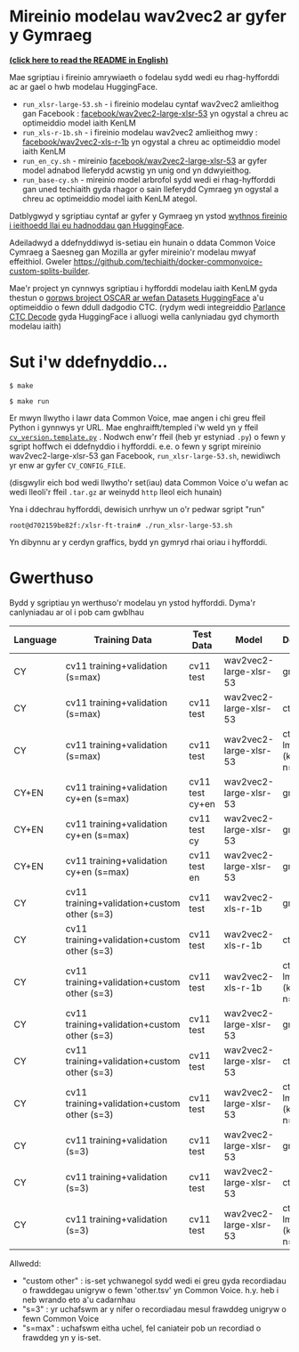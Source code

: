 # Mireinio modelau wav2vec2 ar gyfer y Gymraeg

[**(click here to read the README in English)**](README_en.md)

Mae sgriptiau i fireinio amrywiaeth o fodelau sydd wedi eu rhag-hyfforddi ac ar gael o hwb modelau HuggingFace. 

 - `run_xlsr-large-53.sh` - i fireinio modelau cyntaf wav2vec2 amlieithog gan Facebook : [facebook/wav2vec2-large-xlsr-53](https://huggingface.co/facebook/wav2vec2-large-xlsr-53) yn ogystal a chreu ac optimeiddio model iaith KenLM
 - `run_xls-r-1b.sh` - i fireinio modelau wav2vec2 amlieithog mwy : [facebook/wav2vec2-xls-r-1b](https://huggingface.co/facebook/wav2vec2-xls-r-1b) yn ogystal a chreu ac optimeiddio model iaith KenLM
 - `run_en_cy.sh` - mireinio [facebook/wav2vec2-large-xlsr-53](https://huggingface.co/facebook/wav2vec2-large-xlsr-53) ar gyfer model adnabod lleferydd acwstig yn unig ond yn ddwyieithog.
 - `run_base-cy.sh` - mireinio model arbrofol sydd wedi ei rhag-hyfforddi gan uned techiaith gyda rhagor o sain lleferydd Cymraeg yn ogystal a chreu ac optimeiddio model iaith KenLM ategol.
  
Datblygwyd y sgriptiau cyntaf ar gyfer y Gymraeg yn ystod [wythnos fireinio i ieithoedd llai eu hadnoddau gan HuggingFace](https://discuss.huggingface.co/t/open-to-the-community-xlsr-wav2vec2-fine-tuning-week-for-low-resource-languages/4467). 

Adeiladwyd a ddefnyddiwyd is-setiau ein hunain o ddata Common Voice Cymraeg a Saesneg gan Mozilla ar gyfer mireinio'r modelau mwyaf effeithiol. Gweler https://github.com/techiaith/docker-commonvoice-custom-splits-builder. 

Mae'r project yn cynnwys sgriptiau i hyfforddi modelau iaith KenLM gyda thestun o [gorpws broject OSCAR ar wefan Datasets HuggingFace](https://huggingface.co/datasets/oscar) a'u optimeiddio o fewn ddull dadgodio CTC. (rydym wedi integreiddio [Parlance CTC Decode](https://github.com/parlance/ctcdecode) gyda HuggingFace i alluogi wella canlyniadau gyd chymorth modelau iaith)


# Sut i'w ddefnyddio...  

`$ make`

`$ make run `

Er mwyn llwytho i lawr data Common Voice, mae angen i chi greu ffeil Python i gynnwys yr URL. Mae enghraifft/templed i'w weld yn y ffeil [`cv_version.template.py`](cv_version.template.py) . Nodwch enw'r ffeil (heb yr estyniad `.py`) o fewn y sgript hoffwch ei ddefnyddio i hyfforddi. e.e. o fewn y sgript mireinio wav2vec2-large-xlsr-53 gan Facebook,  `run_xlsr-large-53.sh`, newidiwch yr enw ar gyfer `CV_CONFIG_FILE`.

(disgwylir eich bod wedi llwytho'r set(iau) data Common Voice o'u wefan ac wedi lleoli'r ffeil `.tar.gz` ar weinydd `http` lleol eich hunain)

Yna i ddechrau hyfforddi, dewisich unrhyw un o'r pedwar sgript "run"

`root@d702159be82f:/xlsr-ft-train# ./run_xlsr-large-53.sh`

Yn dibynnu ar y cerdyn graffics, bydd yn gymryd rhai oriau i hyfforddi. 


# Gwerthuso 

Bydd y sgriptiau yn werthuso'r modelau yn ystod hyfforddi. Dyma'r canlyniadau ar ol i pob cam gwblhau

|Language | Training Data | Test Data | Model | Decode | WER | CER |
|---|---|---|---|---|---|---|
| CY |cv11 training+validation (s=max) | cv11 test | wav2vec2-large-xlsr-53 | greedy | **6.04%** | **1.88%** |
| CY |cv11 training+validation (s=max) | cv11 test | wav2vec2-large-xlsr-53 | ctc | **6.01%** | **1.88%** |
| CY |cv11 training+validation (s=max) | cv11 test | wav2vec2-large-xlsr-53 | ctc with lm (kenlm, n=5) | **4.05%** | **1.49%** |
| CY+EN |cv11 training+validation cy+en (s=max) | cv11 test cy+en | wav2vec2-large-xlsr-53 | greedy | 17.07% | 7.32% |
| CY+EN |cv11 training+validation cy+en (s=max) | cv11 test cy| wav2vec2-large-xlsr-53 | greedy | 7.13% | 2.2% |
| CY+EN |cv11 training+validation cy+en (s=max) | cv11 test en| wav2vec2-large-xlsr-53 | greedy | 27.54% | 11.6% |
| CY |cv11 training+validation+custom other (s=3) | cv11 test | wav2vec2-xls-r-1b | greedy | 15.82% | 4.53% |
| CY |cv11 training+validation+custom other (s=3) | cv11 test | wav2vec2-xls-r-1b | ctc | 15.72% | 4.50% |
| CY |cv11 training+validation+custom other (s=3) | cv11 test | wav2vec2-xls-r-1b | ctc with lm (kenlm, n=5) | 10.17% | 3.42% |
| CY |cv11 training+validation+custom other (s=3) | cv11 test | wav2vec2-large-xlsr-53 | greedy | 16.73% | 4.63% |
| CY |cv11 training+validation+custom other (s=3) | cv11 test | wav2vec2-large-xlsr-53 | ctc | 16.62% | 4.61% |
| CY |cv11 training+validation+custom other (s=3) | cv11 test | wav2vec2-large-xlsr-53 | ctc with lm (kenlm, n=5) | 10.45% | 3.42% |
| CY |cv11 training+validation (s=3) | cv11 test | wav2vec2-large-xlsr-53 | greedy | 17.42% | 4.83% |
| CY |cv11 training+validation (s=3) | cv11 test | wav2vec2-large-xlsr-53 | ctc | 17.29% | 4.80% |
| CY |cv11 training+validation (s=3) | cv11 test | wav2vec2-large-xlsr-53 | ctc with lm (kenlm, n=5) | 10.82% | 3.58% |

Allwedd:

- "custom other" : is-set ychwanegol sydd wedi ei greu gyda recordiadau o frawddegau unigryw o fewn 'other.tsv' yn Common Voice. h.y. heb i neb wrando eto a'u cadarnhau
- "s=3" : yr uchafswm ar y nifer o recordiadau mesul frawddeg unigryw o fewn Common Voice
- "s=max" : uchafswm eitha uchel, fel caniateir pob un recordiad o frawddeg yn y is-set. 